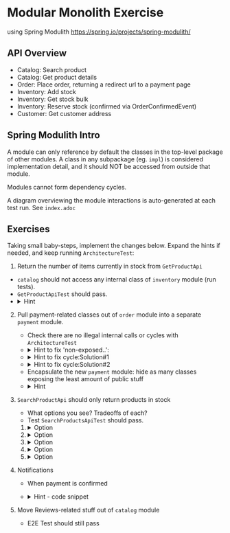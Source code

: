 # Modular Monolith Exercise

using Spring Modulith https://spring.io/projects/spring-modulith/

## API Overview

- Catalog: Search product
- Catalog: Get product details
- Order: Place order, returning a redirect url to a payment page
- Inventory: Add stock
- Inventory: Get stock bulk
- Inventory: Reserve stock (confirmed via OrderConfirmedEvent)
- Customer: Get customer address

## Spring Modulith Intro
A module can only reference by default the classes in the top-level package of other modules. 
A class in any subpackage (eg. `impl`) is considered implementation detail,
and it should NOT be accessed from outside that module.

Modules cannot form dependency cycles.

A diagram overviewing the module interactions is auto-generated at each test run. See `index.adoc`

## Exercises

Taking small baby-steps, implement the changes below. 
Expand the hints if needed, and keep running `ArchitectureTest`:
1. Return the number of items currently in stock from `GetProductApi`
- `catalog` should not access any internal class of `inventory` module (run tests).
- `GetProductApiTest` should pass.
- <details><summary>Hint</summary>Retrieve the stock item number via a call to a new method in `InventoryModule`</details>

2. Pull payment-related classes out of `order` module into a separate `payment` module.
    - Check there are no illegal internal calls or cycles with `ArchitectureTest`
    - <details><summary>Hint to fix 'non-exposed..':</summary>Code having to do with the `order` internals should stay in `order`.</details>
    - <details><summary>Hint to fix cycle:Solution#1</summary>Have a `PaymentCompletedEvent` thrown from payment back into order</details>
    - <details><summary>Hint to fix cycle:Solution#2</summary>Introduce an interface in one of the modules implemented in the other (aka Dependency Inversion). Which module should hold the interface?</details>
    - Encapsulate the new `payment` module: hide as many classes exposing the least amount of public stuff
    - <details><summary>Hint</summary>Move classes in a subpackage, like 'impl'</details>
3. `SearchProductApi` should only return products in stock
    - What options you see? Tradeoffs of each?
    - Test `SearchProductsApiTest` should pass.

    1. <details><summary>Option</summary>Find all products and join in-memory with all stock. Or vice-versa.</details>
    1. <details><summary>Option</summary>JOIN Stock via SQL/JPQL😐</details>
    1. <details><summary>Option</summary>Replicate stock item number at every change via events from `inventory`</details>
    1. <details><summary>Option</summary>Publish `OutOfStockEvent` and `BackInStockEvent` from `inventory`, updating a `Product.inStock` boolean; </details>
    1. <details><summary>Option</summary>Join the Product with the StockView @Entity exposed by `inventory`</details>
4. Notifications
    - When payment is confirmed
    - <details>
       <summary>Hint - code snippet</summary>

      ``` @ApplicationModuleListener
       public void onOrderStatusChanged(OrderStatusChangedEvent event) {
         String customerEmail = customerModule.getCustomer(event.customerId()).email();
         if (event.status() == OrderStatus.PAYMENT_APPROVED) {
           sendPaymentConfirmedEmail(event, customerEmail);
         }
         if (event.status() == OrderStatus.SHIPPING_IN_PROGRESS) {
           sendOrderShippedEmail(event, customerEmail);
         }
       }
      ```
   </details>
5. Move Reviews-related stuff out of `catalog` module
    - E2E Test should still pass


